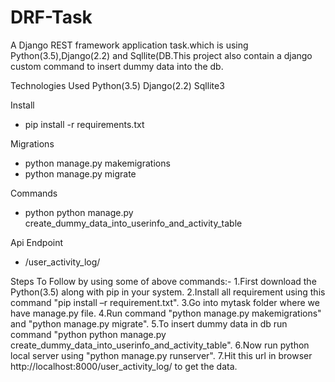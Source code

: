 # DRF-Task
A Django REST framework application task.which is using Python(3.5),Django(2.2) and Sqllite(DB.This project also contain a django custom command to insert dummy data into the db.

Technologies Used Python(3.5) Django(2.2) Sqllite3

Install

- pip install -r requirements.txt

Migrations

- python manage.py makemigrations
- python manage.py migrate

Commands

- python python manage.py create_dummy_data_into_userinfo_and_activity_table

Api Endpoint

- /user_activity_log/

Steps To Follow by using some of above commands:-
  1.First download the Python(3.5) along with pip in your system.
  2.Install all requirement using this command "pip install –r requirement.txt".
  3.Go into mytask folder where we have manage.py file.
  4.Run command "python manage.py makemigrations" and "python manage.py migrate".
  5.To insert dummy data in db run command "python python manage.py create_dummy_data_into_userinfo_and_activity_table".
  6.Now run python local server using "python manage.py runserver".
  7.Hit this url in browser http://localhost:8000/user_activity_log/ to get the data.
